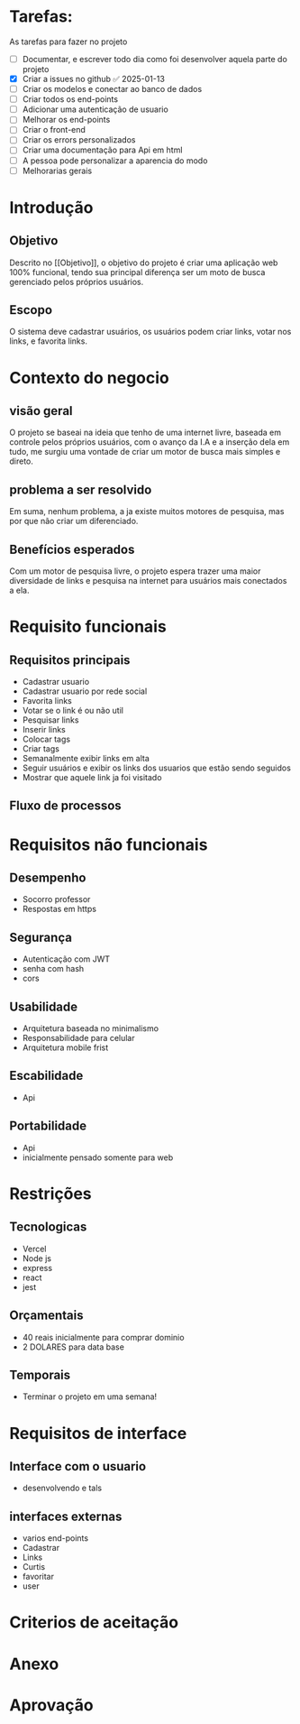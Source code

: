 # Tarefas: 
As tarefas para fazer no projeto
- [ ] Documentar, e escrever todo dia como foi desenvolver aquela parte do projeto
- [x] Criar a issues no github ✅ 2025-01-13
- [ ] Criar os modelos e conectar ao banco de dados
- [ ] Criar todos os end-points
- [ ] Adicionar uma autenticação de usuario
- [ ] Melhorar os end-points
- [ ] Criar o front-end
- [ ] Criar os errors personalizados
- [ ] Criar uma documentação para Api em html
- [ ] A pessoa pode personalizar a aparencia do modo
- [ ] Melhorarias gerais

# Introdução
## Objetivo
Descrito no [[Objetivo]], o objetivo do projeto é criar uma aplicação web 100% funcional, tendo sua principal diferença ser um moto de busca gerenciado pelos próprios usuários. 
## Escopo
O sistema deve cadastrar usuários, os usuários podem criar links, votar nos links, e favorita links.
# Contexto do negocio
## visão geral
O projeto se baseai na ideia que tenho de uma internet livre, baseada em controle pelos próprios usuários, com o avanço da I.A e a inserção dela em tudo, me surgiu uma vontade de criar um motor de busca mais simples e direto.
## problema a ser resolvido
Em suma, nenhum problema, a ja existe muitos motores de pesquisa, mas por que não criar um diferenciado.
## Benefícios esperados
Com um motor de pesquisa livre, o projeto espera trazer uma maior diversidade de links e pesquisa na internet para usuários mais conectados a ela.
# Requisito funcionais

## Requisitos principais
- Cadastrar usuario
- Cadastrar usuario por rede social
- Favorita links
- Votar se o link é ou não util
- Pesquisar links
- Inserir links
- Colocar tags
- Criar tags
- Semanalmente exibir links em alta
- Seguir usuários e exibir os links dos usuarios que estão sendo seguidos
- Mostrar que aquele link ja foi visitado
## Fluxo de processos


# Requisitos não funcionais

## Desempenho
- Socorro professor
- Respostas em https
## Segurança
- Autenticação com JWT
- senha com hash
- cors
## Usabilidade
- Arquitetura baseada no minimalismo
- Responsabilidade para celular
- Arquitetura mobile frist
## Escabilidade
- Api
## Portabilidade
- Api
- inicialmente pensado somente para web
# Restrições

## Tecnologicas
- Vercel
- Node js
- express
- react
- jest
## Orçamentais
- 40 reais inicialmente para comprar dominio
- 2 DOLARES para data base
## Temporais
- Terminar o projeto em uma semana!

# Requisitos de interface

## Interface com o usuario
- desenvolvendo e tals
## interfaces externas
- varios end-points
- Cadastrar
- Links
- Curtis
- favoritar
- user

# Criterios de aceitação

# Anexo

# Aprovação
